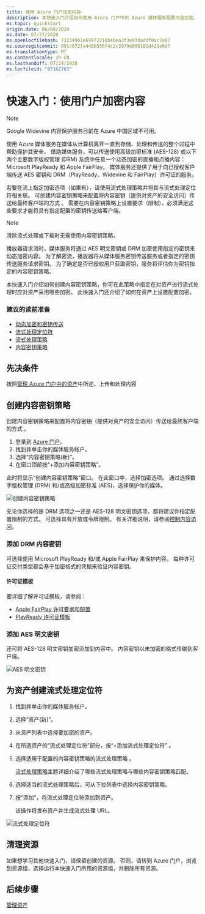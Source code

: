 ```yaml
---
title: 使用 Azure 门户加密内容
description: 本快速入门介绍如何使用 Azure 门户中的 Azure 媒体服务配置内容加密。
ms.topic: quickstart
origin.date: 06/08/2020
ms.date: 07/27/2020
ms.openlocfilehash: 73234901e69972210b40ea3f3e93daddf0ac7e07
ms.sourcegitcommit: 091c672fa448b556f4c2c3979e006102d423e9d7
ms.translationtype: HT
ms.contentlocale: zh-CN
ms.lasthandoff: 07/24/2020
ms.locfileid: "87162763"
---
```

# <a name="quickstart-use-portal-to-encrypt-content"></a>快速入门：使用门户加密内容

> [!NOTE]
> Google Widevine 内容保护服务目前在 Azure 中国区域不可用。

使用 Azure 媒体服务在媒体从计算机离开一直到存储、处理和传送的整个过程中帮助保护其安全。 借助媒体服务，可以传送使用高级加密标准 (AES-128) 或以下两个主要数字版权管理 (DRM) 系统中任意一个动态加密的直播和点播内容：Microsoft PlayReady 和 Apple FairPlay。 媒体服务还提供了用于向已授权客户端传送 AES 密钥和 DRM（PlayReady、Widevine 和 FairPlay）许可证的服务。 
 
若要在流上指定加密选项（如果有），请使用流式处理策略并将其与流式处理定位符相关联。 可创建内容密钥策略来配置将内容密钥（提供对资产的安全访问）传送给最终客户端的方式 。 需要在内容密钥策略上设置要求（限制），必须满足这些要求才能将具有指定配置的密钥传送给客户端。 

> [!NOTE]
> 清除流式处理或下载时无需使用内容密钥策略。

播放器请求流时，媒体服务将通过 AES 明文密钥或 DRM 加密使用指定的密钥来动态加密内容。 为了解密流，播放器将从媒体服务密钥传送服务或者指定的密钥传送服务请求密钥。 为了确定是否已授权用户获取密钥，服务将评估你为密钥指定的内容密钥策略。

本快速入门介绍如何创建内容密钥策略，你可在此策略中指定在对资产进行流式处理时应对资产采用哪些加密。 此快速入门还介绍了如何在资产上设置配置加密。

### <a name="suggested-pre-reading"></a>建议的读前准备

* [动态加密和密钥传送](content-protection-overview.md)
* [流式处理定位符](streaming-locators-concept.md)
* [流式处理策略](streaming-policy-concept.md)
* [内容密钥策略](content-key-policy-concept.md)

## <a name="prerequisites"></a>先决条件

按照[管理 Azure 门户中的资产](manage-assets-quickstart.md)中所述，上传和处理内容

## <a name="create-a-content-key-policy"></a>创建内容密钥策略

创建内容密钥策略来配置将内容密钥（提供对资产的安全访问）传送给最终客户端的方式 。

1. 登录到 [Azure 门户](https://portal.azure.cn/)。
1. 找到并单击你的媒体服务帐户。
1. 选择“内容密钥策略(新)”。
1. 在窗口顶部按“+添加内容密钥策略”。 

此时将显示“创建内容密钥策略”窗口。 在此窗口中，选择加密选项。 通过选择数字版权管理 (DRM) 和/或高级加密标准 (AES)，选择保护你的媒体。  

![创建内容密钥策略](./media/encrypt-content-quickstart/create-content-key-policy.png)

无论你选择的是 DRM 选项之一还是 AES-128 明文密钥选项，都将建议你指定配置限制的方式。 可选择具有开放或令牌限制。 有关详细说明，请参阅[控制内容访问](content-protection-overview.md#controlling-content-access)。

### <a name="add-a-drm-content-key"></a>添加 DRM 内容密钥

可选择使用 Microsoft PlayReady 和/或 Apple FairPlay 来保护内容。 每种许可证交付类型都会基于加密格式的凭据来验证内容密钥。

#### <a name="license-templates"></a>许可证模板

要详细了解许可证模板，请参阅：

* [Apple FairPlay 许可要求和配置](fairplay-license-overview.md)
* [PlayReady 许可证模板](playready-license-template-overview.md)

### <a name="add-aes-clear-key"></a>添加 AES 明文密钥

还可将 AES-128 明文密钥加密添加到内容中。 内容密钥以未加密的格式传输到客户端。

![AES 明文密钥](./media/encrypt-content-quickstart/aes-clear-key-policy.png)

## <a name="create-a-streaming-locator-for-your-asset"></a>为资产创建流式处理定位符

1. 找到并单击你的媒体服务帐户。
1. 选择“资产(新)”。
1. 从资产列表中选择要加密的资产。  
1. 在所选资产的“流式处理定位符”部分，按“+添加流式处理定位符” 。 
1. 选择适用于配置的内容密钥策略的流式处理策略 。

    [流式处理策略](streaming-policy-concept.md)主题详细介绍了哪些流式处理策略与哪些内容密钥策略匹配。
1. 选择适当的流式处理策略后，可从下拉列表中选择内容密钥策略。
1. 按“添加”，将流式处理定位符添加到资产。

    该操作将发布资产并生成流式处理 URL。

![流式处理定位符](./media/encrypt-content-quickstart/multi-drm.png)

## <a name="cleanup-resources"></a>清理资源

如果想学习其他快速入门，请保留创建的资源。 否则，请转到 Azure 门户，浏览到资源组，选择运行本快速入门所用的资源组，并删除所有资源。

## <a name="next-steps"></a>后续步骤

[管理资产](manage-assets-quickstart.md)
